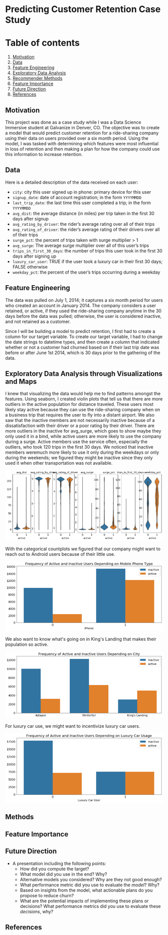 # Predicting Customer Retention Case Study

# Table of contents
1. [Motivation](#motivation)
2. [Data](#data)
3. [Feature Engineering](#feature_engineering)
4. [Exploratory Data Analysis](#EDA)
5. [Recommender Methods](#methods)
6. [Feature Importance](#featureimportance)
7. [Future Direction](#futuredirection)
8. [References](#references)


## Motivation <a name="motivation"></a>

This project was done as a case study while I was a Data Science Immersive student
at Galvanize in Denver, CO.  The objective was to create a model that would predict
customer retention for a ride-sharing company using their data on users
provided over a six month period.  Using the model, I was tasked with determining
which features were most influential in loss of retention and then making a plan
for how the company could use this information to increase retention.


## Data <a name="data"></a>

Here is a detailed description of the data received on each user:

* `city`: city this user signed up in phone: primary device for this user
* `signup_date`: date of account registration; in the form `YYYYMMDD`
* `last_trip_date`: the last time this user completed a trip; in the form `YYYYMMDD`
* `avg_dist`: the average distance (in miles) per trip taken in the first 30 days after signup
* `avg_rating_by_driver`: the rider’s average rating over all of their trips
* `avg_rating_of_driver`: the rider’s average rating of their drivers over all of their trips
* `surge_pct`: the percent of trips taken with surge multiplier > 1
* `avg_surge`: The average surge multiplier over all of this user’s trips
* `trips_in_first_30_days`: the number of trips this user took in the first 30 days after signing up
* `luxury_car_user`: TRUE if the user took a luxury car in their first 30 days; FALSE otherwise
* `weekday_pct`: the percent of the user’s trips occurring during a weekday


## Feature Engineering <a name="feature_engineering"></a>

The data was pulled on July 1, 2014; it captures a six month period for users who
created an account in January 2014.  The company considers a user retained, or active,
if they used the ride-sharing company anytime in the 30 days before the data was
pulled; otherwise, the user is considered inactive, and not retained as a customer.  

Since I will be building a model to predict retention, I first had to create a column
for our target variable. To create our target variable, I had to change the date
strings to datetime types, and then create a column that indicated whether or not
a customer had churned based on if their last trip date was before or after June
1st 2014, which is 30 days prior to the gathering of the data.  


## Exploratory Data Analysis through Visualizations and Maps <a name="EDA"></a>

I knew that visualizing the data would help me to find patterns amongst the features.
Using seaborn, I created violin plots that tell us that there are more outliers
in the active population for distance traveled.  These users most likely stay active
because they can use the ride-sharing company when on a business trip that requires
the user to fly into a distant airport.  We also saw that the inactive members are
not necessarily inactive because of a dissatisfaction with their driver or a
poor rating by their driver.  There are more outliers in the inactive for avg_surge,
which goes to show maybe they only used it in a bind, while active users are more likely
to use the company during a surge. Active members use the service often, especially
the outliers, who took 120 trips in the first 30 days. We noticed that inactive
members weremuch more likely to use it only during the weekdays or only during the weekends;
we figured they might be inactive since they only used it when other transportation
was not available.   

![Violin Plots of Features](images/violin_plots_active_inactive.png)

With the categorical countplots we figured that our company might want
to reach out to Android users because of their little use.  

![Count Plot for iPhone versus Android](images/count_plots_iphone.png)

We also want to know what's going on in King's Landing that makes their population
so active.  

![Count Plot Depending on City](images/count_plots_city.png)

For luxury car use, we might want to incentivize luxury car users.

![Count Plot Depending on Luxury Usage](images/count_plots_luxury_car.png)

## Methods <a name="methods"></a>

## Feature Importance <a name="featureimportance"></a>

## Future Direction <a name="futuredirection"></a>

- A presentation including the following points:
  - How did you compute the target?
  - What model did you use in the end? Why?
  - Alternative models you considered? Why are they not good enough?
  - What performance metric did you use to evaluate the *model*? Why?
  - Based on insights from the model, what actionable plans do you propose to
    reduce churn?
  - What are the potential impacts of implementing these plans or decisions?
    What performance metrics did you use to evaluate these *decisions*, why?

## References <a name="references"></a>
